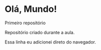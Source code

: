 # Olá, Mundo!
 Primeiro repositório

Repositório criado durante a aula.

Essa linha eu adicionei direto do navegador.
